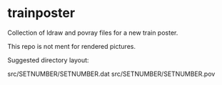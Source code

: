 trainposter
===========

Collection of ldraw and povray files for a new train poster.

This repo is not ment for rendered pictures.

Suggested directory layout:

src/SETNUMBER/SETNUMBER.dat
src/SETNUMBER/SETNUMBER.pov
